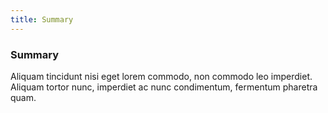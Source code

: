 ```yaml
---
title: Summary
---
```

### Summary

Aliquam tincidunt nisi eget lorem commodo, non commodo leo imperdiet. Aliquam tortor nunc, imperdiet ac nunc condimentum, fermentum pharetra quam.
